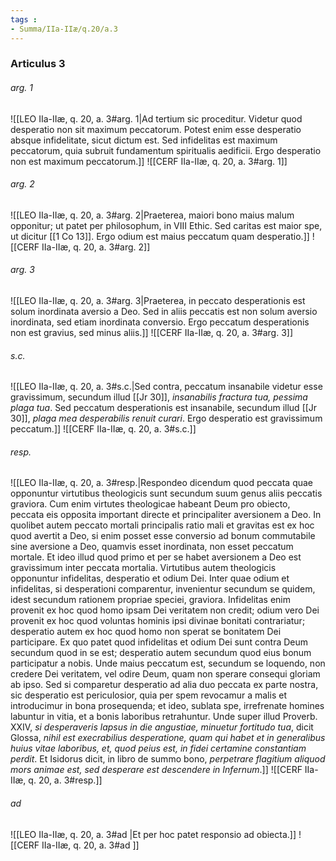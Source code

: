 ```yaml
---
tags : 
- Summa/IIa-IIæ/q.20/a.3
---
```


### Articulus 3

###### arg. 1
![[LEO IIa-IIæ, q. 20, a. 3#arg. 1|Ad tertium sic proceditur. Videtur quod desperatio non sit maximum peccatorum. Potest enim esse desperatio absque infidelitate, sicut dictum est. Sed infidelitas est maximum peccatorum, quia subruit fundamentum spiritualis aedificii. Ergo desperatio non est maximum peccatorum.]]
![[CERF IIa-IIæ, q. 20, a. 3#arg. 1]]

###### arg. 2
![[LEO IIa-IIæ, q. 20, a. 3#arg. 2|Praeterea, maiori bono maius malum opponitur; ut patet per philosophum, in VIII Ethic. Sed caritas est maior spe, ut dicitur [[1 Co 13]]. Ergo odium est maius peccatum quam desperatio.]]
![[CERF IIa-IIæ, q. 20, a. 3#arg. 2]]

###### arg. 3
![[LEO IIa-IIæ, q. 20, a. 3#arg. 3|Praeterea, in peccato desperationis est solum inordinata aversio a Deo. Sed in aliis peccatis est non solum aversio inordinata, sed etiam inordinata conversio. Ergo peccatum desperationis non est gravius, sed minus aliis.]]
![[CERF IIa-IIæ, q. 20, a. 3#arg. 3]]

###### s.c.
![[LEO IIa-IIæ, q. 20, a. 3#s.c.|Sed contra, peccatum insanabile videtur esse gravissimum, secundum illud [[Jr 30]], *insanabilis fractura tua, pessima plaga tua*. Sed peccatum desperationis est insanabile, secundum illud [[Jr 30]], *plaga mea desperabilis renuit curari*. Ergo desperatio est gravissimum peccatum.]]
![[CERF IIa-IIæ, q. 20, a. 3#s.c.]]

###### resp.
![[LEO IIa-IIæ, q. 20, a. 3#resp.|Respondeo dicendum quod peccata quae opponuntur virtutibus theologicis sunt secundum suum genus aliis peccatis graviora. Cum enim virtutes theologicae habeant Deum pro obiecto, peccata eis opposita important directe et principaliter aversionem a Deo. In quolibet autem peccato mortali principalis ratio mali et gravitas est ex hoc quod avertit a Deo, si enim posset esse conversio ad bonum commutabile sine aversione a Deo, quamvis esset inordinata, non esset peccatum mortale. Et ideo illud quod primo et per se habet aversionem a Deo est gravissimum inter peccata mortalia. Virtutibus autem theologicis opponuntur infidelitas, desperatio et odium Dei. Inter quae odium et infidelitas, si desperationi comparentur, invenientur secundum se quidem, idest secundum rationem propriae speciei, graviora. Infidelitas enim provenit ex hoc quod homo ipsam Dei veritatem non credit; odium vero Dei provenit ex hoc quod voluntas hominis ipsi divinae bonitati contrariatur; desperatio autem ex hoc quod homo non sperat se bonitatem Dei participare. Ex quo patet quod infidelitas et odium Dei sunt contra Deum secundum quod in se est; desperatio autem secundum quod eius bonum participatur a nobis. Unde maius peccatum est, secundum se loquendo, non credere Dei veritatem, vel odire Deum, quam non sperare consequi gloriam ab ipso. Sed si comparetur desperatio ad alia duo peccata ex parte nostra, sic desperatio est periculosior, quia per spem revocamur a malis et introducimur in bona prosequenda; et ideo, sublata spe, irrefrenate homines labuntur in vitia, et a bonis laboribus retrahuntur. Unde super illud Proverb. XXIV, *si desperaveris lapsus in die angustiae, minuetur fortitudo tua*, dicit Glossa, *nihil est execrabilius desperatione, quam qui habet et in generalibus huius vitae laboribus, et, quod peius est, in fidei certamine constantiam perdit*. Et Isidorus dicit, in libro de summo bono, *perpetrare flagitium aliquod mors animae est, sed desperare est descendere in Infernum*.]]
![[CERF IIa-IIæ, q. 20, a. 3#resp.]]

###### ad 
![[LEO IIa-IIæ, q. 20, a. 3#ad |Et per hoc patet responsio ad obiecta.]]
![[CERF IIa-IIæ, q. 20, a. 3#ad ]]

